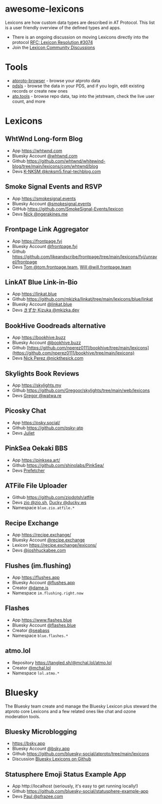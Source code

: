 # awesome-lexicons

Lexicons are how custom data types are described in AT Protocol. This list is a user friendly overview of the defined types and apps.

* There is an ongoing discussion on moving Lexicons directly into the protocol [RFC: Lexicon Resolution #3074](https://github.com/bluesky-social/atproto/discussions/3074)
* Join the [Lexicon Community Discussions](https://github.com/orgs/lexicon-community/discussions)

# Tools

* [atproto-browser](https://atproto-browser.vercel.app) - browse your atproto data
* [pdsls](https://pdsls.dev/) - browse the data in your PDS, and if you login, edit existing records or create new ones
* [atp.tools](https://atp.tools/) - browse repo data, tap into the jetstream, check the live user count, and more 

# Lexicons

## WhtWnd Long-form Blog

* App https://whtwnd.com
* Bluesky Account [@whtwnd.com](https://bsky.app/profile/whtwnd.com)
* Github https://github.com/whtwnd/whitewind-blog/tree/main/lexicons/com/whtwnd/blog
* Devs [K-NKSM @knksm5.final-techblog.com](https://bsky.app/profile/knksm5.final-techblog.com)

## Smoke Signal Events and RSVP

* App https://smokesignal.events
* Bluesky Account [@smokesignal.events](https://bsky.app/profile/smokesignal.events)
* GitHub https://github.com/SmokeSignal-Events/lexicon
* Devs [Nick @ngerakines.me](https://bsky.app/profile/ngerakines.me)

## Frontpage Link Aggregator

* App https://frontpage.fyi
* Bluesky Account [@frontpage.fyi](https://bsky.app/profile/frontpage.fyi)
* Github https://github.com/likeandscribe/frontpage/tree/main/lexicons/fyi/unravel/frontpage
* Devs [Tom @tom.frontpage.team](https://bsky.app/profile/tom.frontpage.team), [Will @will.frontpage.team](https://bsky.app/profile/will.frontpage.team)

## LinkAT Blue Link-in-Bio

* App https://linkat.blue
* Github https://github.com/mkizka/linkat/tree/main/lexicons/blue/linkat
* Bluesky Account [@linkat.blue](https://bsky.app/profile/linkat.blue)
* Devs [きずか Kizuka @mkizka.dev](https://bsky.app/profile/mkizka.dev)

## BookHive Goodreads alternative

* App https://bookhive.buzz
* Bluesky Account [@bookhive.buzz](https://bsky.app/profile/bookhive.buzz)
* Github [https://github.com/nperez0111/bookhive/tree/main/lexicons](https://github.com/nperez0111/bookhive/tree/main/lexicons)
* Devs [Nick Perez @nickthesick.com](https://bsky.app/profile/nickthesick.com)

## Skylights Book Reviews 

* App https://skylights.my
* Github https://github.com/Gregoor/skylights/tree/main/web/lexicons
* Devs [Gregor @watwa.re](https://bsky.app/profile/watwa.re)

## Picosky Chat

* App https://psky.social/
* Github https://github.com/psky-atp
* Devs [Juliet](https://bsky.app/profile/futanari.tentacle.expert)

## PinkSea Oekaki BBS

* App https://pinksea.art/
* Github https://github.com/shinolabs/PinkSea/
* Devs [Prefetcher](https://bsky.app/profile/prefetcher.miku.place)

## ATFile File Uploader

* Github https://github.com/ziodotsh/atfile
* Devs [zio @zio.sh](https://bsky.app/profile/did:web:zio.sh), [Ducky @ducky.ws](https://bsky.app/profile/did:plc:kv7sv4lynbv5s6gdhn5r5vcw)
* Namespace `blue.zio.atfile.*`

## Recipe Exchange

* App https://recipe.exchange/
* Bluesky Account [@recipe.exchange](https://bsky.app/profile/recipe.exchange)
* Lexicon https://recipe.exchange/lexicons/
* Devs [@joshhuckabee.com](https://bsky.app/profile/joshhuckabee.com)

## Flushes (im.flushing)

* App https://flushes.app
* Bluesky Account [@flushes.app](https://bsky.app/profile/did:plc:omyqslmybfah7a5shue7hnqz)
* Creator [@dame.is](https://bsky.app/profile/did:plc:gq4fo3u6tqzzdkjlwzpb23tj)
* Namespace `im.flushing.right.now`

## Flashes

* App https://www.flashes.blue
* Bluesky Account [@flashes.blue](https://bsky.app/profile/flashes.blue)
* Creator [@seabass](https://bsky.app/profile/seabass.bsky.social)
* Namespace `blue.flashes.*`

## atmo.lol
* Repository https://tangled.sh/@mchal.lol/atmo.lol
* Creator [@mchal.lol](https://bsky.app/profile/did:plc:w3aonw33w3mz3mwws34x5of6)
* Namespace `lol.atmo.*`

# Bluesky

The Bluesky team create and manage the Bluesky Lexicon plus steward the atproto core Lexicons and a few related ones like chat and ozone moderation tools.

## Bluesky Microblogging

* https://bsky.app
* Bluesky Account [@bsky.app](https://bsky.app/profile/bsky.app)
* Github https://github.com/bluesky-social/atproto/tree/main/lexicons
* Discussion [Bluesky Lexicons on Github](https://github.com/bluesky-social/atproto/discussions/categories/bluesky-lexicons?discussions_q=is%3Aopen+category%3A%22Bluesky+Lexicons%22)

## Statusphere Emoji Status Example App

* App http://localhost (seriously, it's easy to get running locally!)
* Github https://github.com/bluesky-social/statusphere-example-app
* Devs [Paul @pfrazee.com](https://bsky.app/profile/pfrazee.com)
